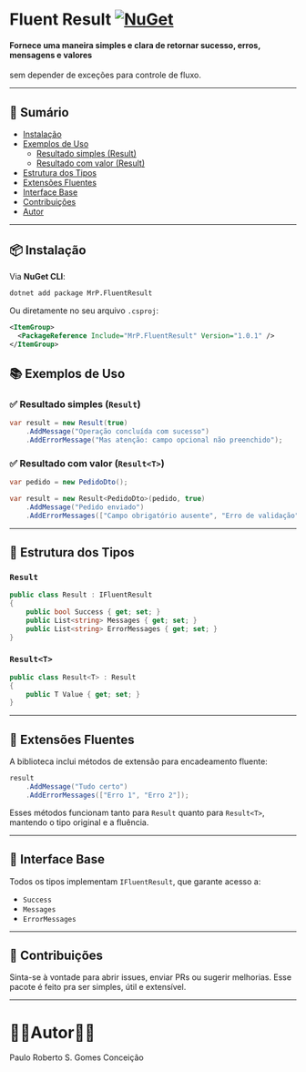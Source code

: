 ﻿# Fluent Result [![NuGet](https://img.shields.io/nuget/v/MrP.FluentResult.svg)](https://www.nuget.org/packages/MrP.FluentResult)

#### Fornece uma maneira simples e clara de retornar **sucesso, erros, mensagens e valores**
sem depender de exceções para controle de fluxo.  

---

## 📖 Sumário
- [Instalação](#-instalação)
- [Exemplos de Uso](#-exemplos-de-uso)
  - [Resultado simples (Result)](#-resultado-simples-result)
  - [Resultado com valor (Result<T>)](#-resultado-com-valor-resultt)
- [Estrutura dos Tipos](#-estrutura-dos-tipos)
- [Extensões Fluentes](#-extensões-fluentes)
- [Interface Base](#-interface-base)
- [Contribuições](#-contribuições)
- [Autor](#-autor)

---

## 📦 Instalação

Via **NuGet CLI**:

```bash
dotnet add package MrP.FluentResult
````
Ou diretamente no seu arquivo `.csproj`:

```xml
<ItemGroup>
  <PackageReference Include="MrP.FluentResult" Version="1.0.1" />
</ItemGroup>
```


## 📚 Exemplos de Uso

### ✅ Resultado simples (`Result`)

```csharp
var result = new Result(true)
    .AddMessage("Operação concluída com sucesso")
    .AddErrorMessage("Mas atenção: campo opcional não preenchido");
```

### ✅ Resultado com valor (`Result<T>`)

```csharp
var pedido = new PedidoDto();

var result = new Result<PedidoDto>(pedido, true)
    .AddMessage("Pedido enviado")
    .AddErrorMessages(["Campo obrigatório ausente", "Erro de validação"]);
```

---

## 🧱 Estrutura dos Tipos

### `Result`

```csharp
public class Result : IFluentResult
{
    public bool Success { get; set; }
    public List<string> Messages { get; set; }
    public List<string> ErrorMessages { get; set; }
}
```

### `Result<T>`

```csharp
public class Result<T> : Result
{
    public T Value { get; set; }
}
```

---

## 🔁 Extensões Fluentes

A biblioteca inclui métodos de extensão para encadeamento fluente:

```csharp
result
    .AddMessage("Tudo certo")
    .AddErrorMessages(["Erro 1", "Erro 2"]);
```

Esses métodos funcionam tanto para `Result` quanto para `Result<T>`, mantendo o tipo original e a fluência.

---

## 🧩 Interface Base

Todos os tipos implementam `IFluentResult`, que garante acesso a:

- `Success`
- `Messages`
- `ErrorMessages`

---

## 🤝 Contribuições

Sinta-se à vontade para abrir issues, enviar PRs ou sugerir melhorias. Esse pacote é feito pra ser simples, útil e extensível.

---

# 🧑‍🔬Autor🧑‍🔬

Paulo Roberto S. Gomes Conceição

